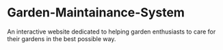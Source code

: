 # Garden-Maintainance-System
An interactive website dedicated to helping garden enthusiasts to care for their gardens in the best possible way.
